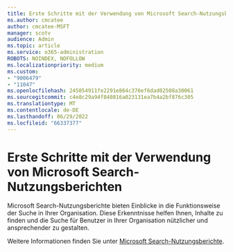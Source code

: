 ```yaml
---
title: Erste Schritte mit der Verwendung von Microsoft Search-Nutzungsberichten
ms.author: cmcatee
author: cmcatee-MSFT
manager: scotv
audience: Admin
ms.topic: article
ms.service: o365-administration
ROBOTS: NOINDEX, NOFOLLOW
ms.localizationpriority: medium
ms.custom:
- "9006479"
- "11047"
ms.openlocfilehash: 245054911fe2291e864c376ef6dad02508a30061
ms.sourcegitcommit: c4e8c29a94f840816a023131ea7b4a2bf876c305
ms.translationtype: MT
ms.contentlocale: de-DE
ms.lasthandoff: 06/29/2022
ms.locfileid: "66337377"
---
```

# <a name="get-started-with-using-microsoft-search-usage-reports"></a>Erste Schritte mit der Verwendung von Microsoft Search-Nutzungsberichten

Microsoft Search-Nutzungsberichte bieten Einblicke in die Funktionsweise der Suche in Ihrer Organisation. Diese Erkenntnisse helfen Ihnen, Inhalte zu finden und die Suche für Benutzer in Ihrer Organisation nützlicher und ansprechender zu gestalten.

Weitere Informationen finden Sie unter [Microsoft Search-Nutzungsberichte](https://go.microsoft.com/fwlink/?linkid=2152048).
